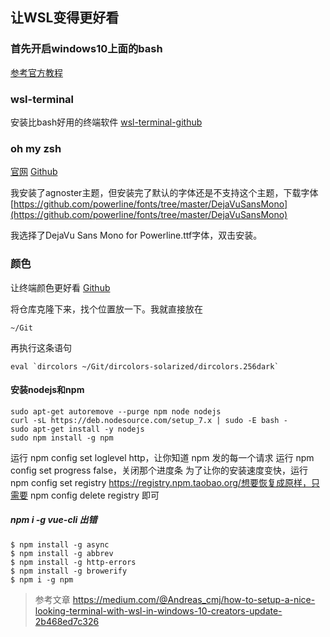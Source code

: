 ## 让WSL变得更好看

### 首先开启windows10上面的bash
[参考官方教程](https://msdn.microsoft.com/en-us/commandline/wsl/install_guide)

### wsl-terminal

安装比bash好用的终端软件
[wsl-terminal-github](https://github.com/goreliu/wsl-terminal)

### oh my zsh
[官网](http://ohmyz.sh/)
[Github](https://github.com/robbyrussell/oh-my-zsh)

我安装了agnoster主题，但安装完了默认的字体还是不支持这个主题，下载字体
[https://github.com/powerline/fonts/tree/master/DejaVuSansMono](https://github.com/powerline/fonts/tree/master/DejaVuSansMono)

我选择了DejaVu Sans Mono for Powerline.ttf字体，双击安装。

### 颜色
让终端颜色更好看
[Github](https://github.com/seebi/dircolors-solarized)

将仓库克隆下来，找个位置放一下。我就直接放在
```
~/Git
```
再执行这条语句
```
eval `dircolors ~/Git/dircolors-solarized/dircolors.256dark`
```


#### 安装nodejs和npm

```
sudo apt-get autoremove --purge npm node nodejs
curl -sL https://deb.nodesource.com/setup_7.x | sudo -E bash -
sudo apt-get install -y nodejs
sudo npm install -g npm
```
运行 npm config set loglevel http，让你知道 npm 发的每一个请求
运行 npm config set progress false，关闭那个进度条
为了让你的安装速度变快，运行 npm config set registry https://registry.npm.taobao.org/想要恢复成原样，只需要 npm config delete registry 即可

##### npm i -g vue-cli 出错

```
$ npm install -g async
$ npm install -g abbrev
$ npm install -g http-errors
$ npm install -g browerify
$ npm i -g npm
```

>参考文章
>https://medium.com/@Andreas_cmj/how-to-setup-a-nice-looking-terminal-with-wsl-in-windows-10-creators-update-2b468ed7c326

